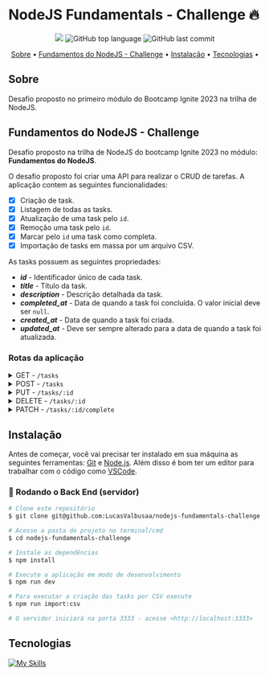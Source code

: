 # NodeJS Fundamentals - Challenge 🔥

<p align="center">
  <img src="https://img.shields.io/static/v1?label=challenge&message=nodejs-fundamentals&color=blueviolet&style=for-the-badge"/>
  <img alt="GitHub top language" src="https://img.shields.io/github/languages/top/LucasValbusaa/nodejs-fundamentals-challenge?color=blueviolet&logo=JavaScript&logoColor=white&style=for-the-badge">
  <img alt="GitHub last commit" src="https://img.shields.io/github/last-commit/LucasValbusaa/nodejs-fundamentals-challenge?color=blueviolet&style=for-the-badge">
</p>

<p align="center">
  <a href="#sobre">Sobre</a> •
  <a href="#fundamentos-do-nodejs---challenge">Fundamentos do NodeJS - Challenge</a> •
  <a href="#instalação">Instalação</a> •
  <a href="#tecnologias">Tecnologias</a> •
</p>

## Sobre

Desafio proposto no primeiro módulo do Bootcamp Ignite 2023 na trilha de NodeJS.

## Fundamentos do NodeJS - Challenge

Desafio proposto na trilha de NodeJS do bootcamp Ignite 2023 no módulo: **Fundamentos do NodeJS**.

O desafio proposto foi criar uma API para realizar o CRUD de tarefas. A aplicação contem as seguintes funcionalidades:

- [x] Criação de task.
- [x] Listagem de todas as tasks.
- [x] Atualização de uma task pelo `id`.
- [x] Remoção uma task pelo `id`.
- [x] Marcar pelo `id` uma task como completa.
- [x] Importação de tasks em massa por um arquivo CSV.

As tasks possuem as seguintes propriedades:

- **_id_** - Identificador único de cada task.
- **_title_** - Título da task.
- **_description_** - Descrição detalhada da task.
- **_completed_at_** - Data de quando a task foi concluída. O valor inicial deve ser `null`.
- **_created_at_** - Data de quando a task foi criada.
- **_updated_at_** - Deve ser sempre alterado para a data de quando a task foi atualizada.

### Rotas da aplicação

<details>
  <summary>GET - <code>/tasks</code></summary>
  <br>
    Lista todas as tasks salvas no banco de dados. Também é possível realizar uma busca, filtrando as tasks pelo <code>title</code> e <code>description</code>.
</details>

<details>
  <summary>POST - <code>/tasks</code></summary>
  <br>
  Cria uma task no banco de dados com os campos <code>title</code> e <code>description</code> recebidos por meio do <code>body</code> da requisição.
  Ao criar uma task, os campos: <code>id</code>, <code>created_at</code>, <code>updated_at</code> e <code>completed_at</code> são preenchidos automaticamente, conforme a descrição das propriedades de uma task acima.
</details>

<details>
  <summary>PUT - <code>/tasks/:id</code></summary>
  <br>
  Rota para atualizar uma task pelo <code>id</code>.
  O <code>body</code> da requisição, deve conter somente o <code>title</code> e/ou <code>description</code> para serem atualizados. Se for enviado somente o <code>title</code>, significa que o <code>description</code> não será atualizado e vice-versa.
</details>

<details>
  <summary>DELETE - <code>/tasks/:id</code></summary>
  <br>
  Remove uma task pelo <code>id</code>.
</details>

<details>
  <summary>PATCH - <code>/tasks/:id/complete</code></summary>
  <br>
  Marca uma task como completa ou incompleta.
</details>

## Instalação

Antes de começar, você vai precisar ter instalado em sua máquina as seguintes ferramentas:
[Git](https://git-scm.com) e [Node.js](https://nodejs.org/en/). Além disso é bom ter um editor para trabalhar com o código como [VSCode](https://code.visualstudio.com/).

### 🎲 Rodando o Back End (servidor)

```bash
# Clone este repositório
$ git clone git@github.com:LucasValbusaa/nodejs-fundamentals-challenge.git

# Acesse a pasta do projeto no terminal/cmd
$ cd nodejs-fundamentals-challenge

# Instale as dependências
$ npm install

# Execute a aplicação em modo de desenvolvimento
$ npm run dev

# Para executar a criação das tasks por CSV execute
$ npm run import:csv

# O servidor iniciará na porta 3333 - acesse <http://localhost:3333>
```

## Tecnologias

[![My Skills](https://skillicons.dev/icons?i=nodejs,js)](https://skillicons.dev)
